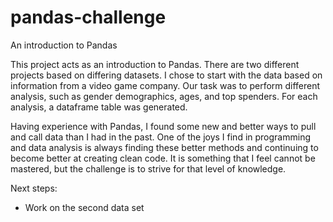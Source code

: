 # pandas-challenge
An introduction to Pandas

This project acts as an introduction to Pandas. There are two different projects based on differing datasets.
I chose to start with the data based on information from a video game company. Our task was to perform different
analysis, such as gender demographics, ages, and top spenders. For each analysis, a dataframe table was generated.

Having experience with Pandas, I found some new and better ways to pull and call data than I had in the past. One
of the joys I find in programming and data analysis is always finding these better methods and continuing to become
better at creating clean code. It is something that I feel cannot be mastered, but the challenge is to strive for 
that level of knowledge.

Next steps:
- Work on the second data set
